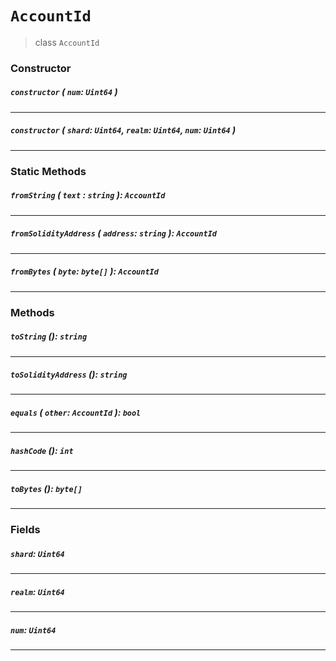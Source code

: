 # `AccountId`

> class `AccountId`

### Constructor

##### `constructor` ( `num`: `Uint64` )

---

##### `constructor` ( `shard`: `Uint64`, `realm`: `Uint64`, `num`: `Uint64` )

---

### Static Methods

##### `fromString` ( `text` : `string` ): `AccountId`

---

##### `fromSolidityAddress` ( `address`: `string` ): `AccountId`

---

##### `fromBytes` ( `byte`: `byte[]` ): `AccountId`

---

### Methods

##### `toString` (): `string`

---

##### `toSolidityAddress` (): `string`

---

##### `equals` ( `other`: `AccountId` ): `bool`

---

##### `hashCode` (): `int`

---

##### `toBytes` (): `byte[]`

---

### Fields

##### `shard`: `Uint64`

---

##### `realm`: `Uint64`

---

##### `num`: `Uint64`

---
